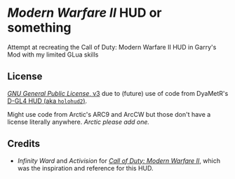 # *Modern Warfare II* HUD or something
Attempt at recreating the Call of Duty: Modern Warfare II HUD in Garry's Mod with my limited GLua skills

## License
[*GNU General Public License*, v3](https://github.com/UnderSet/re-gm-mw2022hud/blob/main/LICENSE) due to (future) use of code from DyaMetR's [D-GL4 HUD (aka `holohud2`)](https://github.com/DyaMetR/holohud2).

Might use code from Arctic's ARC9 and ArcCW but those don't have a license literally anywhere. *Arctic please add one.*

## Credits
- *Infinity Ward* and *Activision* for [*Call of Duty: Modern Warfare II*](https://www.callofduty.com/store/games/modernwarfare2), which was the inspiration and reference for this HUD.
